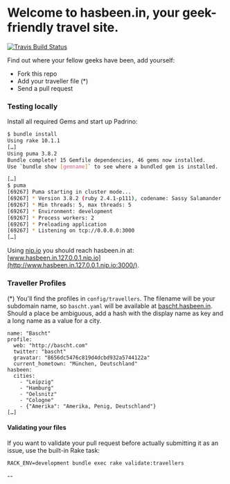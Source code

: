 # Welcome to hasbeen.in, your geek-friendly travel site.

[![Travis Build Status](https://travis-ci.org/findoutwho/hasbeen.in.png?branch=master)](https://travis-ci.org/findoutwho/hasbeen.in)

Find out where your fellow geeks have been, add yourself:

* Fork this repo
* Add your traveller file (*)
* Send a pull request

### Testing locally

Install all required Gems and start up Padrino:

``` bash
$ bundle install
Using rake 10.1.1
[…]
Using puma 3.8.2
Bundle complete! 15 Gemfile dependencies, 46 gems now installed.
Use `bundle show [gemname]` to see where a bundled gem is installed.

[…]
$ puma
[69267] Puma starting in cluster mode...
[69267] * Version 3.8.2 (ruby 2.4.1-p111), codename: Sassy Salamander
[69267] * Min threads: 5, max threads: 5
[69267] * Environment: development
[69267] * Process workers: 2
[69267] * Preloading application
[69267] * Listening on tcp://0.0.0.0:3000
[…]
```

Using [nip.io](http://nip.io) you should reach hasbeen.in at:
[www.hasbeen.in.127.0.0.1.nip.io](http://www.hasbeen.in.127.0.0.1.nip.io:3000/).

### Traveller Profiles

(*) You'll find the profiles in `config/travellers`. The
filename will be your subdomain name, so `bascht.yaml` will
be available at [bascht.hasbeen.in](http://bascht.hasbeen.in).
Should a place be ambiguous, add a hash with the display
name as key and a long name as a value for a city.

    name: "Bascht"
    profile:
      web: "http://bascht.com"
      twitter: "bascht"
      gravatar: "8656dc5476c819d4dcbd932a5744122a"
      current_hometown: "München, Deutschland"
    hasbeen:
      cities:
        - "Leipzig"
        - "Hamburg"
        - "Oelsnitz"
        - "Cologne"
        - {"Amerika": "Amerika, Penig, Deutschland"}
    […]

#### Validating your files

If you want to validate your pull request before actually
submitting it as an issue, use the built-in Rake task:

```shell
RACK_ENV=development bundle exec rake validate:travellers
```

--
